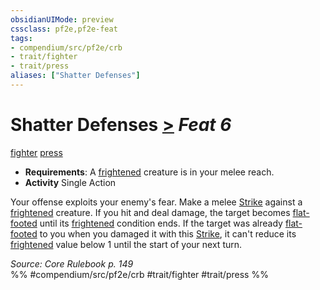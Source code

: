 ```yaml
---
obsidianUIMode: preview
cssclass: pf2e,pf2e-feat
tags:
- compendium/src/pf2e/crb
- trait/fighter
- trait/press
aliases: ["Shatter Defenses"]
---
```

# Shatter Defenses  [>](../../Rules/core-rulebook/chapter-9-playing-the-game.md#Actions "Single Action") *Feat 6*  
[fighter](../../Rules/traits/fighter.md)  [press](../../Rules/traits/press.md)  

- **Requirements**: A [frightened](../../Rules/conditions.md#Frightened) creature is in your melee reach.
- **Activity** Single Action

Your offense exploits your enemy's fear. Make a melee [Strike](../../Rules/actions/strike.md) against a [frightened](../../Rules/conditions.md#Frightened) creature. If you hit and deal damage, the target becomes [flat-footed](../../Rules/conditions.md#Flat-footed) until its [frightened](../../Rules/conditions.md#Frightened) condition ends. If the target was already [flat-footed](../../Rules/conditions.md#Flat-footed) to you when you damaged it with this [Strike](../../Rules/actions/strike.md), it can't reduce its [frightened](../../Rules/conditions.md#Frightened) value below 1 until the start of your next turn.

*Source: Core Rulebook p. 149*  
%% #compendium/src/pf2e/crb #trait/fighter #trait/press %%